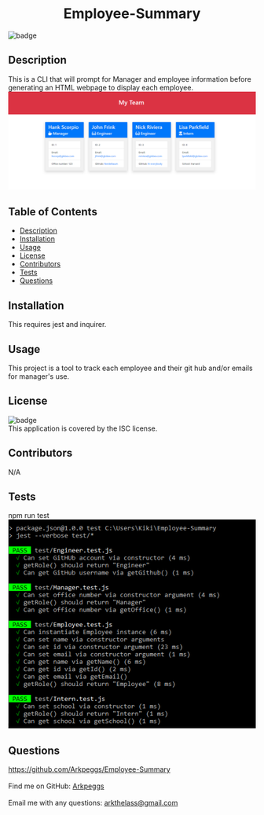 
<h1 align="center">Employee-Summary</h1>
  
![badge](https://img.shields.io/badge/license-ISC-brightgreen)<br />

## Description
This is a CLI that will prompt for Manager and employee information before generating an HTML webpage to display each employee. 
![HTML](outputcapture.PNG)
## Table of Contents
- [Description](#description)
- [Installation](#installation)
- [Usage](#usage)
- [License](#license)
- [Contributors](#contributors)
- [Tests](#tests)
- [Questions](#questions)

## Installation
This requires jest and inquirer.

## Usage
This project is a tool to track each employee and their git hub and/or emails for manager's use.

## License
![badge](https://img.shields.io/badge/license-ISC-brightgreen)
<br />
This application is covered by the ISC license. 

## Contributors
N/A

## Tests
npm run test
![Tests](testcapture.PNG)
## Questions
https://github.com/Arkpeggs/Employee-Summary<br />
<br />
Find me on GitHub: [Arkpeggs](https://github.com/Arkpeggs)<br />
<br />
Email me with any questions: arkthelass@gmail.com<br /><br />
    
